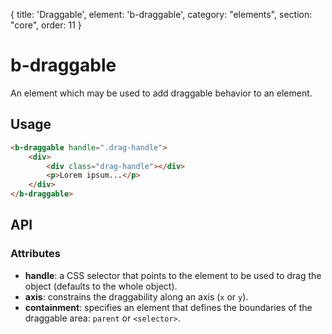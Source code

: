 {
  title: 'Draggable',
  element: 'b-draggable',
  category: "elements",
  section: "core",
  order: 11
}

# b-draggable

An element which may be used to add draggable behavior to an element.

## Usage

```html
<b-draggable handle=".drag-handle">
    <div>
        <div class="drag-handle"></div>
        <p>Lorem ipsum...</p>
    </div>
</b-draggable>
```

## API

### Attributes
- __handle__: a CSS selector that points to the element to be used to drag the object (defaults to the whole object).
- __axis__: constrains the draggability along an axis (`x` or `y`).
- __containment__: specifies an element that defines the boundaries of the draggable area: `parent` or `<selector>`.